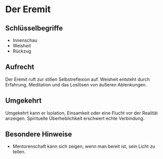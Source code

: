 # Der Eremit

## Schlüsselbegriffe
- Innenschau
- Weisheit
- Rückzug

## Aufrecht
Der Eremit ruft zur stillen Selbstreflexion auf. Weisheit entsteht durch Erfahrung, Meditation und das Loslösen von äußeren Ablenkungen.

## Umgekehrt
Umgekehrt kann er Isolation, Einsamkeit oder eine Flucht vor der Realität anzeigen. Spirituelle Überheblichkeit erschwert echte Verbindung.

## Besondere Hinweise
- Mentorenschaft kann sich zeigen, wenn man bereit ist, sein Licht zu teilen.
